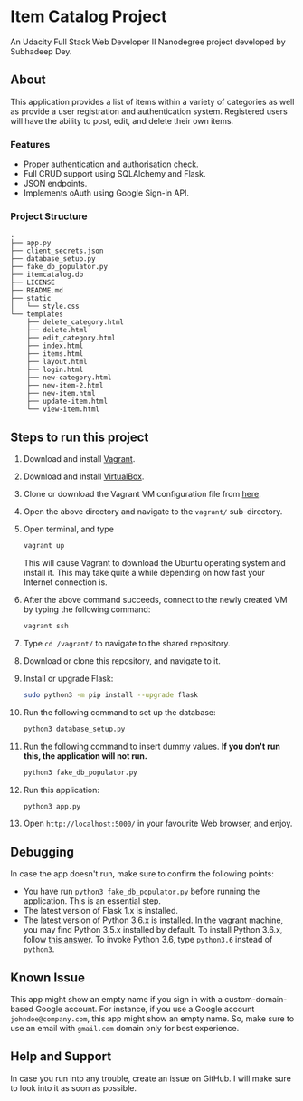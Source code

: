 # Item Catalog Project
An Udacity Full Stack Web Developer II Nanodegree project developed by Subhadeep Dey.

## About
This application provides a list of items within a variety of categories as well as provide a user registration and authentication system. Registered users will have the ability to post, edit, and delete their own items.

### Features
- Proper authentication and authorisation check.
- Full CRUD support using SQLAlchemy and Flask.
- JSON endpoints.
- Implements oAuth using Google Sign-in API.

### Project Structure
```
.
├── app.py
├── client_secrets.json
├── database_setup.py
├── fake_db_populator.py
├── itemcatalog.db
├── LICENSE
├── README.md
├── static
│   └── style.css
└── templates
    ├── delete_category.html
    ├── delete.html
    ├── edit_category.html
    ├── index.html
    ├── items.html
    ├── layout.html
    ├── login.html
    ├── new-category.html
    ├── new-item-2.html
    ├── new-item.html
    ├── update-item.html
    └── view-item.html
```

## Steps to run this project

1. Download and install [Vagrant](https://www.vagrantup.com/downloads.html).

2. Download and install [VirtualBox](https://www.virtualbox.org/wiki/Downloads).

3. Clone or download the Vagrant VM configuration file from [here](https://github.com/udacity/fullstack-nanodegree-vm).

4. Open the above directory and navigate to the `vagrant/` sub-directory.

5. Open terminal, and type

   ```bash
   vagrant up
   ```

   This will cause Vagrant to download the Ubuntu operating system and install it. This may take quite a while depending on how fast your Internet connection is.

6. After the above command succeeds, connect to the newly created VM by typing the following command:

   ```bash
   vagrant ssh
   ```

8. Type `cd /vagrant/` to navigate to the shared repository.

9. Download or clone this repository, and navigate to it.

11. Install or upgrade Flask:
    ```bash
    sudo python3 -m pip install --upgrade flask
    ```
12. Run the following command to set up the database:
    ```bash
    python3 database_setup.py
    ```
13. Run the following command to insert dummy values. **If you don't run this, the application will not run.**
    ```bash
    python3 fake_db_populator.py
    ```
14. Run this application:
    ```bash
    python3 app.py
    ```
15. Open `http://localhost:5000/` in your favourite Web browser, and enjoy.

## Debugging
In case the app doesn't run, make sure to confirm the following points:
- You have run `python3 fake_db_populator.py` before running the application. This is an essential step.
- The latest version of Flask 1.x is installed.
- The latest version of Python 3.6.x is installed. In the vagrant machine, you may find Python 3.5.x installed by default. To install Python 3.6.x, follow [this answer](https://askubuntu.com/a/865569/571299). To invoke Python 3.6, type `python3.6` instead of `python3`.

## Known Issue
This app might show an empty name if you sign in with a custom-domain-based Google account. For instance, if you use a Google account `johndoe@company.com`, this app might show an empty name. So, make sure to use an email with `gmail.com` domain only for best experience.

## Help and Support
In case you run into any trouble, create an issue on GitHub. I will make sure to look into it as soon as possible.
